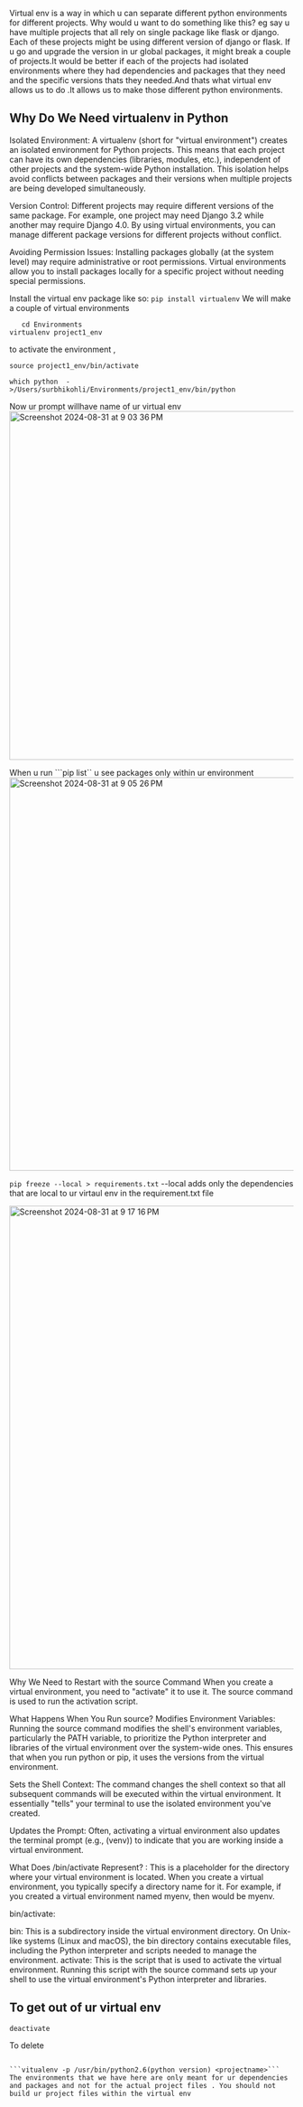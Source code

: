 
Virtual env is a way in which u can separate different python environments for different projects.
Why would u want to do something like this? eg say u have multiple projects that all rely on single package like flask or django. Each of these projects might be using different version of django or flask.
If u go and upgrade the version in ur global packages, it might break a couple of projects.It would be better if each of the projects had isolated environments where they had dependencies and packages that they need and the specific versions thats they needed.And thats what virtual env allows us to do .It allows us to make those different python environments.

## Why Do We Need virtualenv in Python
Isolated Environment: A virtualenv (short for "virtual environment") creates an isolated environment for Python projects. This means that each project can have its own dependencies (libraries, modules, etc.), independent of other projects and the system-wide Python installation. This isolation helps avoid conflicts between packages and their versions when multiple projects are being developed simultaneously.

Version Control: Different projects may require different versions of the same package. For example, one project may need Django 3.2 while another may require Django 4.0. By using virtual environments, you can manage different package versions for different projects without conflict.

Avoiding Permission Issues: Installing packages globally (at the system level) may require administrative or root permissions. Virtual environments allow you to install packages locally for a specific project without needing special permissions.

Install the virtual env package like so:
```pip install virtualenv```
We will make a couple of virtual environments
```mkdir Environments
   cd Environments
virtualenv project1_env
```
to activate the environment , 
```
source project1_env/bin/activate
```
```
which python  ->/Users/surbhikohli/Environments/project1_env/bin/python
```
Now ur prompt willhave name of ur virtual env
<img width="617" alt="Screenshot 2024-08-31 at 9 03 36 PM" src="https://github.com/user-attachments/assets/cdc49fb2-4e29-488d-911c-1ff603048295">  

When u run ```pip list`` u see packages only within ur environment
<img width="696" alt="Screenshot 2024-08-31 at 9 05 26 PM" src="https://github.com/user-attachments/assets/d4ff9a53-4d37-4edc-8a03-700e697d892e">

```pip freeze --local > requirements.txt```
--local adds only the dependencies that are local to ur virtaul env in the requirement.txt file  

<img width="820" alt="Screenshot 2024-08-31 at 9 17 16 PM" src="https://github.com/user-attachments/assets/5d61a3fb-f398-4b31-893d-b50b71615097">

Why We Need to Restart with the source Command
When you create a virtual environment, you need to "activate" it to use it. The source command is used to run the activation script.

What Happens When You Run source?
Modifies Environment Variables: Running the source command modifies the shell's environment variables, particularly the PATH variable, to prioritize the Python interpreter and libraries of the virtual environment over the system-wide ones. This ensures that when you run python or pip, it uses the versions from the virtual environment.

Sets the Shell Context: The command changes the shell context so that all subsequent commands will be executed within the virtual environment. It essentially "tells" your terminal to use the isolated environment you've created.

Updates the Prompt: Often, activating a virtual environment also updates the terminal prompt (e.g., (venv)) to indicate that you are working inside a virtual environment.

What Does <virtualenv>/bin/activate Represent?
<virtualenv>: This is a placeholder for the directory where your virtual environment is located. When you create a virtual environment, you typically specify a directory name for it. For example, if you created a virtual environment named myenv, then <virtualenv> would be myenv.

bin/activate:

bin: This is a subdirectory inside the virtual environment directory. On Unix-like systems (Linux and macOS), the bin directory contains executable files, including the Python interpreter and scripts needed to manage the environment.
activate: This is the script that is used to activate the virtual environment. Running this script with the source command sets up your shell to use the virtual environment's Python interpreter and libraries.



## To get out of ur virtual env
```deactivate```

To delete
``` rm -rm project1_env

```vitualenv -p /usr/bin/python2.6(python version) <projectname>```
The environments that we have here are only meant for ur dependencies and packages and not for the actual project files . You should not build ur project files within the virtual env
